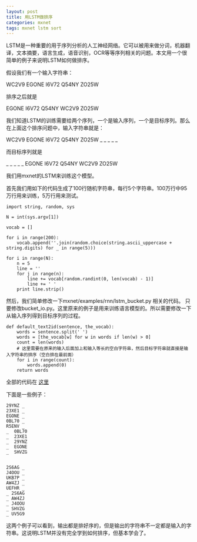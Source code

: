 ```yaml
---
layout: post
title: 用LSTM做排序
categories: mxnet
tags: mxnet lstm sort
---
```


LSTM是一种重要的用于序列分析的人工神经网络。它可以被用来做分词，机器翻译，文本摘要，语言生成，语音识别，OCR等等序列相关的问题。本文用一个很简单的例子来说明LSTM如何做排序。

假设我们有一个输入字符串：

WC2V9 EGONE I6V72 Q54NY ZO25W

排序之后就是

EGONE I6V72 Q54NY WC2V9 ZO25W

我们知道LSTM的训练需要给两个序列，一个是输入序列，一个是目标序列。那么在上面这个排序问题中，输入字符串就是：

WC2V9 EGONE I6V72 Q54NY ZO25W _ _ _ _ _

而目标序列就是

_ _ _ _ _ EGONE I6V72 Q54NY WC2V9 ZO25W

我们用mxnet的LSTM来训练这个模型。

首先我们用如下的代码生成了100行随机字符串，每行5个字符串。100万行中95万行用来训练，5万行用来测试。

    import string, random, sys

    N = int(sys.argv[1])

    vocab = []

    for i in range(200):
        vocab.append(''.join(random.choice(string.ascii_uppercase + string.digits) for _ in range(5)))

    for i in range(N):
        n = 5
        line = ''
        for j in range(n):
            line += vocab[random.randint(0, len(vocab) - 1)]
            line += ' '
        print line.strip()

然后，我们简单修改一下mxnet/examples/rnn/lstm_bucket.py 相关的代码。
只要修改bucket_io.py。这里原来的例子是用来训练语言模型的。所以需要修改一下从输入序列得到目标序列的过程。

    def default_text2id(sentence, the_vocab):
        words = sentence.split(' ')
        words = [the_vocab[w] for w in words if len(w) > 0]
        count = len(words)
        # 这里需要在原来的输入后面加上和输入等长的空白字符串，然后目标字符串就直接是输入字符串的排序（空白排在最前面）
        for i in range(count):
            words.append(0)
        return words

全部的代码在 [这里](https://github.com/xlvector/learning-dl/tree/master/mxnet/lstm_sort)

下面是一些例子：

    29YNZ _
    23XE1 _
    EGONE _
    0BL70 _
    R5ENV _
    _  0BL70
    _  23XE1
    _  29YNZ
    _  EGONE
    _  SHVZG


    2S6AG _
    J4OOU _
    UKB7P _
    AW4ZJ _
    UEFHR _
    _ 2S6AG
    _ AW4ZJ
    _ J4OOU
    _ SHVZG
    _ UV5G9

这两个例子可以看到，输出都是排好序的，但是输出的字符串不一定都是输入的字符串。这说明LSTM并没有完全学到如何排序，但基本学会了。
